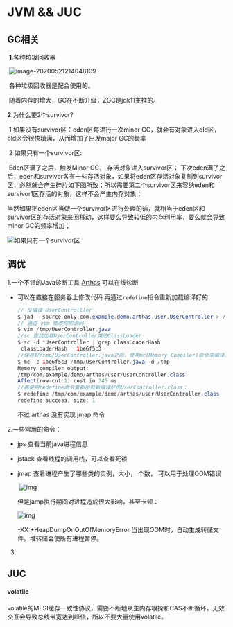 # JVM && JUC

## GC相关

​	**1**.各种垃圾回收器

​		![image-20200521214048109](E:\Typora\imgs\image-20200521214048109.png)

​		各种垃圾回收器是配合使用的。		

​		随着内存的增大，GC在不断升级，ZGC是jdk11主推的。



**2**.为什么要2个survivor?

​	1 如果没有survivor区：eden区每进行一次minor GC，就会有对象进入old区，old区会很快填满，从而增加了出发major GC的频率

​	2 如果只有一个survivor区: 

​			Eden区满了之后，触发Minor GC， 存活对象进入survivor区；	下次eden满了之后，eden和survivor各有一些存活对象，如果将eden区存活对象复制到survivor区，必然就会产生碎片如下图所致；所以需要第二个survivor区来容纳eden和survivor1区存活的对象，这样不会产生内存对象；

​			当然如果把eden区当做一个survivor区进行处理的话，就相当于eden区和survivor区的存活对象来回移动，这样要么导致较低的内存利用率，要么就会导致minor GC的频率增加；

![如果只有一个survivor区](E:\Typora\imgs\image-20200521215229143.png)



## 调优

1.一个不错的Java诊断工具 [Arthas](https://alibaba.github.io/arthas/)  可以在线诊断

- 可以在直接在服务器上修改代码  再通过``redefine``指令重新加载编译好的

  ```java
  // 反编译 UserControlller
  $ jad --source-only com.example.demo.arthas.user.UserController > /tmp/UserController.java
  // 通过 vim 修改你的源码
  $ vim /tmp/UserController.java
  //sc 查找加载UserController类的ClassLoader
  $ sc -d *UserController | grep classLoaderHash
   classLoaderHash   1be6f5c3
  //保存好/tmp/UserController.java之后，使用mc(Memory Compiler)命令来编译，并且通过-c参数指定ClassLoader
  $ mc -c 1be6f5c3 /tmp/UserController.java -d /tmp
  Memory compiler output:
  /tmp/com/example/demo/arthas/user/UserController.class
  Affect(row-cnt:1) cost in 346 ms
  //再使用redefine命令重新加载新编译好的UserController.class：
  $ redefine /tmp/com/example/demo/arthas/user/UserController.class
  redefine success, size: 1
  ```

  不过 arthas 没有实现 jmap 命令

2.一些常用的命令：

-  jps 查看当前java进程信息 

-  jstack 查看线程的调用栈，可以查看死锁

- jmap 查看进程产生了哪些类的实例，大小， 个数， 可以用于处理OOM错误

  ​	![img](E:\Typora\imgs\jmap.png)

  但是jamp执行期间对进程造成很大影响，甚至卡顿：

  ![img](E:\Typora\imgs\clipboard-1590232115277.png)

  -XX:+HeapDumpOnOutOfMemoryError 当出现OOM时，自动生成转储文件。堆转储会使所有进程暂停。

3.

## JUC

#### volatile

volatile的MESI缓存一致性协议，需要不断地从主内存嗅探和CAS不断循环，无效交互会导致总线带宽达到峰值，所以不要大量使用volatile。

